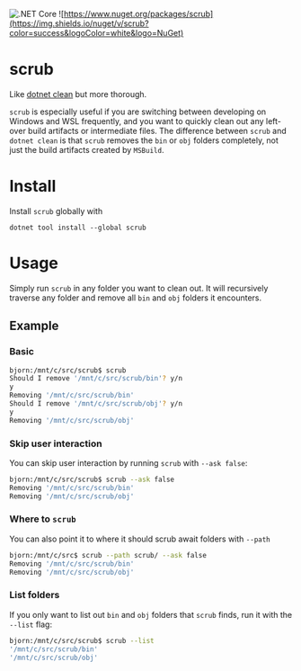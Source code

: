 ![.NET Core](https://github.com/fjukstad/scrub/workflows/.NET%20Core/badge.svg)
![https://www.nuget.org/packages/scrub](https://img.shields.io/nuget/v/scrub?color=success&logoColor=white&logo=NuGet)

# scrub

Like [dotnet clean](https://docs.microsoft.com/en-us/dotnet/core/tools/dotnet-clean)
but more thorough.

`scrub` is especially useful if you are switching between developing on
Windows and WSL frequently, and you want to quickly clean out any left-over
build artifacts or intermediate files. The difference between `scrub` and
`dotnet clean` is that `scrub` removes the `bin` or `obj` folders completely,
not just the build artifacts created by `MSBuild`.


# Install

Install `scrub` globally with

```
dotnet tool install --global scrub
```

# Usage

Simply run `scrub` in any folder you want to clean out. It will recursively
traverse any folder and remove all `bin` and `obj` folders it encounters.

## Example

### Basic

```sh
bjorn:/mnt/c/src/scrub$ scrub
Should I remove '/mnt/c/src/scrub/bin'? y/n
y
Removing '/mnt/c/src/scrub/bin'
Should I remove '/mnt/c/src/scrub/obj'? y/n
y
Removing '/mnt/c/src/scrub/obj'
```

### Skip user interaction

You can skip user interaction by running `scrub` with `--ask false`:

```sh
bjorn:/mnt/c/src/scrub$ scrub --ask false
Removing '/mnt/c/src/scrub/bin'
Removing '/mnt/c/src/scrub/obj'
```

### Where to `scrub`

You can also point it to where it should scrub await folders with `--path`

```sh
bjorn:/mnt/c/src$ scrub --path scrub/ --ask false
Removing '/mnt/c/src/scrub/bin'
Removing '/mnt/c/src/scrub/obj'
```

### List folders

If you only want to list out `bin` and `obj` folders that `scrub` finds, run it
with the `--list` flag:

```sh
bjorn:/mnt/c/src/scrub$ scrub --list
'/mnt/c/src/scrub/bin'
'/mnt/c/src/scrub/obj'
```
